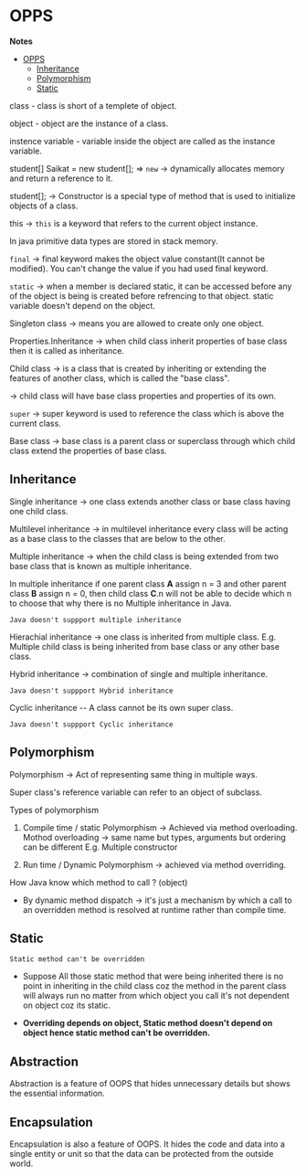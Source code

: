 # OPPS 

<p><strong>Notes</strong></p>

<!-- TOC -->
* [OPPS](#opps-)
  * [Inheritance](#inheritance)
  * [Polymorphism](#polymorphism)
  * [Static](#static-)
<!-- TOC -->

class - class is short of a templete of object.

object - object are the instance of a class.

instence variable - variable inside the object are called as the instance variable.

student[] Saikat = new student[]; => `new` -> dynamically allocates memory and return a reference to it.

student[]; -> Constructor is a special type of method that is used to initialize objects of a class.

this ->  `this` is a keyword that refers to the current object instance. 

In java primitive data types are stored in stack memory.

`final` -> final keyword makes the object value constant(It cannot be modified). You can't change the value if you had used final keyword.

`static` -> when a member is declared static, it can be accessed before any of the object is being is created before refrencing to that object. static variable doesn't depend on the object.

Singleton class -> means you are allowed to create only one object.

Properties.Inheritance -> when child class inherit properties of base class then it is called as inheritance.

Child class -> is a class that is created by inheriting or extending the features of another class, which is called the "base class".
             
-> child class will have base class properties and properties of its own.

`super` -> super keyword is used to reference the class which is above the current class.

Base class -> base class is a parent class or superclass through which child class extend the properties of base class.

## Inheritance

Single inheritance -> one class extends another class or base class having one child class.

Multilevel inheritance -> in multilevel inheritance every class will be acting as a base class to the classes that are below to the other.

Multiple inheritance -> when the child class is being extended from two base class that is known as multiple inheritance.

In multiple inheritance if one parent class **A** assign n = 3 and other parent class **B** assign n = 0, then child class **C**.n will not be able to decide which n to choose that why there is no Multiple inheritance in Java.

`Java doesn't suppport multiple inheritance`

Hierachial inheritance -> one class is inherited from multiple class. E.g. Multiple child class is being inherited from base class or any other base class.

Hybrid inheritance -> combination of single and multiple inheritance. 

`Java doesn't suppport Hybrid inheritance`

Cyclic inheritance -- A class cannot be its own super class.

`Java doesn't suppport Cyclic inheritance`

## Polymorphism

Polymorphism -> Act of representing same thing in multiple ways.

Super class's reference variable can refer to an object of subclass.

Types of polymorphism

1. Compile time / static Polymorphism -> Achieved via method overloading.
Mothod overloading -> same name but types, arguments but ordering can be different E.g. Multiple constructor

2. Run time / Dynamic Polymorphism -> achieved via method overriding. 

How Java know which method to call ? (object) 
* By dynamic method dispatch -> it's just a mechanism by which a call to an overridden method is resolved at runtime rather than compile time.

## Static 

``Static method can't be overridden``

* Suppose All those static method that were being inherited there is no point in inheriting in the child class coz the method in the parent class will always run no matter from which object you call
it's not dependent on object coz its static.

* <strong> Overriding depends on object, Static method doesn't depend on object hence static method can't be overridden.</strong>

## Abstraction 

Abstraction is a feature of OOPS that hides unnecessary details but shows the essential information.

## Encapsulation 

Encapsulation is also a feature of OOPS. It hides the code and data into a single entity or unit so that the data can be protected from the outside world.

